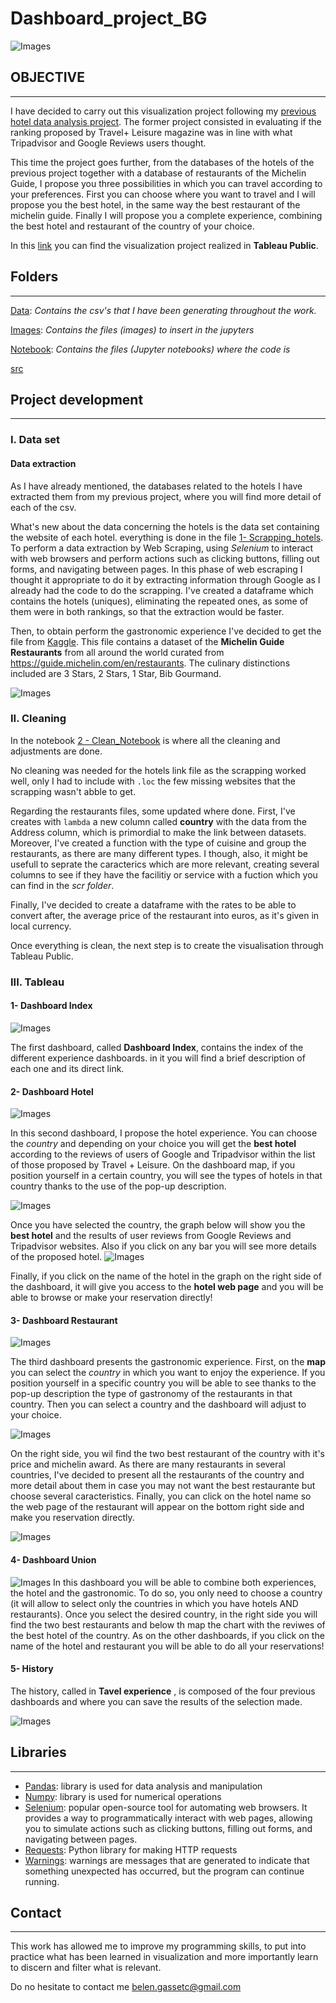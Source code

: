 # Dashboard_project_BG

![Images](Images/Travel-PNG-Photo.png) 

## OBJECTIVE
---

I have decided to carry out this visualization project following my [previous hotel data analysis project](https://github.com/Belengasset/Project_Jan22_Hotels). 
The former project consisted in evaluating if the ranking proposed by Travel+ Leisure magazine was in line with what Tripadvisor and Google Reviews users thought.

This time the project goes further, from the databases of the hotels of the previous project together with a database of restaurants of the Michelin Guide, I propose you three possibilities in which you can travel according to your preferences. First you can choose where you want to travel and I will propose you the best hotel, in the same way the best restaurant of the michelin guide. Finally I will propose you a complete experience, combining the best hotel and restaurant of the country of your choice.

In this [link](https://public.tableau.com/app/profile/bel.n.gasset.cortejarena7615/viz/Dashboard_project_BGC/DashboardRest?publish=yes) you can find the visualization project realized in **Tableau Public**. 


## Folders
----

[Data](https://github.com/Belengasset/Dashboard_project_BG/tree/main/Data): *Contains the csv's that I have been generating throughout the work.*

[Images](https://github.com/Belengasset/Dashboard_project_BG/tree/main/Images): *Contains the files (images) to insert in the jupyters*

[Notebook](https://github.com/Belengasset/Dashboard_project_BG/tree/main/Notebook): *Contains the files (Jupyter notebooks) where the code is*

[src](https://github.com/Belengasset/Dashboard_project_BG/tree/main/src)

## Project development
---
### **I. Data set**

#### **Data extraction**

As I have already mentioned, the databases related to the hotels I have extracted them from my previous project, where you will find more detail of each of the csv.

What's new about the data concerning the hotels is the data set containing the website of each hotel. everything is done in the file [1- Scrapping_hotels](https://github.com/Belengasset/Dashboard_project_BG/tree/main/Notebook#:~:text=1%2D%20Scrapping_hotels.ipynb). To perform a data extraction by Web Scraping, using *Selenium* to interact with web browsers and perform actions such as clicking buttons, filling out forms, and navigating between pages. In this phase of web escraping I thought it appropriate to do it by extracting information through Google as I already had the code to do the scrapping. I've created a dataframe which contains the hotels (uniques), eliminating the repeated ones, as some of them were in both rankings, so that the extraction would be faster.

Then, to obtain perform the gastronomic experience I've decided to get the file from [Kaggle](https://www.kaggle.com/datasets/ngshiheng/michelin-guide-restaurants-2021). This file contains a dataset of the **Michelin Guide Restaurants** from all around the world curated from https://guide.michelin.com/en/restaurants. The culinary distinctions included are 3 Stars, 2 Stars, 1 Star, Bib Gourmand.

![Images](Images/michelin.jpeg)

### **II. Cleaning**

In the notebook [2 - Clean_Notebook](https://github.com/Belengasset/Dashboard_project_BG/tree/main/Notebook#:~:text=2%20%2D%20Clean_Notebook.ipynb) is where all the cleaning and adjustments are done.

No cleaning was needed for the hotels link file as the scrapping worked well, only I had to include with `.loc` the few missing websites that the scrapping wasn't abble to get.

Regarding the restaurants files, some updated where done. First, I've creates with `lambda` a new column called **country** with the data from the Address column, which is primordial to make the link between datasets. Moreover, I've created a function with the type of cuisine and group the restaurants, as there are many different types. I though, also, it might be usefull to  seprate the caracterics which are more relevant, creating several columns to see if they have the facilitiy or service with a fuction which you can find in the *scr folder*.

Finally, I've decided to create a dataframe with the rates to be able to convert after, the average price of the restaurant into euros, as it's given in local currency.

Once everything is clean, the next step is to create the visualisation through Tableau Public.

### **III. Tableau**

#### **1- Dashboard Index**
![Images](Images/index.png)

The first dashboard, called **Dashboard Index**, contains the index of the different experience dashboards. in it you will find a brief description of each one and its direct link.

#### **2- Dashboard Hotel**

![Images](Images/best_hotel.png)

In this second dashboard, I propose the hotel experience. You can choose the *country* and depending on your choice you will get the **best hotel** according to the reviews of users of Google and Tripadvisor within the list of those proposed by Travel + Leisure.
On the dashboard map, if you position yourself in a certain country, you will see the types of hotels in that country thanks to the use of the pop-up description.

![Images](Images/Hotel_map_descemerg.png)

Once you have selected the country, the graph below will show you the **best hotel** and the results of user reviews from Google Reviews and Tripadvisor websites. Also if you click on any bar you will see more details of the proposed hotel. 
![Images](Images/Hotel_barrras_descemerg.png)

Finally, if you click on the name of the hotel in the graph on the right side of the dashboard, it will give you access to the **hotel web page** and you will be able to browse or make your reservation directly!

#### **3- Dashboard Restaurant**

![Images](Images/best_restaurant.png)

The third dashboard presents the gastronomic experience. First, on the **map** you can select the *country* in which you want to enjoy the experience. If you position yourself in a specific country you will be able to see thanks to the pop-up description the type of gastronomy of the restaurants in that country. Then you can select a country and the dashboard will adjust to your choice. 

![Images](Images/Rest_map_descemergente.png)

On the right side, you wil find the two best restaurant of the country with it's price and michelin award. 
As there are many restaurants in several countries, I've decided to present all the restaurants of the country and more detail about them in case you may not want the best restaurante but choose several caracteristics.
Finally, you can click on the hotel name so the web page of the restaurant will appear on the bottom right side and make you reservation directly.

![Images](Images/1best.png)


#### **4- Dashboard Union**
![Images](Images/Full_experience.png)
In this dashboard you will be able to combine both experiences, the hotel and the gastronomic. To do so, you only need to choose a country (it will allow to select only the countries in which you have hotels AND restaurants). Once you select the desired country, in the right side you will find the two best restaurants and below th map the chart with the reviwes of the best hotel of the country. 
As on the other dashboards, if you click on the name of the hotel and restaurant you will be able to do all your reservations!


#### **5- History**

The history, called in **Tavel experience** ,  is composed of the four previous dashboards and where you can save the results of the selection made.

![Images](Images/History.png)

## Libraries
----

- [Pandas](https://pandas.pydata.org/): library is used for data analysis and manipulation
- [Numpy](https://numpy.org/): library is used for numerical operations
- [Selenium](https://www.selenium.dev/): popular open-source tool for automating web browsers. It provides a way to programmatically interact with web pages, allowing you to simulate actions such as clicking buttons, filling out forms, and navigating between pages.
- [Requests](https://requests.readthedocs.io/en/master/): Python library for making HTTP requests
- [Warnings](https://docs.python.org/3/library/warnings.html): warnings are messages that are generated to indicate that something unexpected has occurred, but the program can continue running.

## Contact
----

This work has allowed me to improve my programming skills, to put into practice what has been learned in visualization and more importantly learn to discern and filter what is relevant.

Do no hesitate to contact me belen.gassetc@gmail.com
